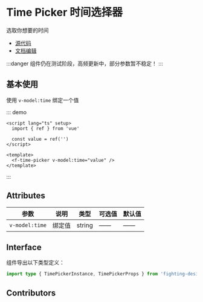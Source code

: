 # Time Picker 时间选择器

选取你想要的时间

- [源代码](https://github.com/FightingDesign/fighting-design/tree/master/packages/fighting-design/time-picker)
- [文档编辑](https://github.com/FightingDesign/fighting-design/blob/master/docs/components/time-picker.md)

:::danger
组件仍在测试阶段，高频更新中，部分参数暂不稳定！
:::

## 基本使用

使用 `v-model:time` 绑定一个值

::: demo

```vue
<script lang="ts" setup>
  import { ref } from 'vue'

  const value = ref('')
</script>

<template>
  <f-time-picker v-model:time="value" />
</template>
```

:::

## Attributes

| 参数           | 说明   | 类型   | 可选值 | 默认值 |
| -------------- | ------ | ------ | ------ | ------ |
| `v-model:time` | 绑定值 | string | ——     | ——     |

## Interface

组件导出以下类型定义：

```ts
import type { TimePickerInstance, TimePickerProps } from 'fighting-design'
```

## Contributors

<a href="https://github.com/Tyh2001" target="_blank">
  <f-avatar round src="https://avatars.githubusercontent.com/u/73180970?v=4" />
</a>
